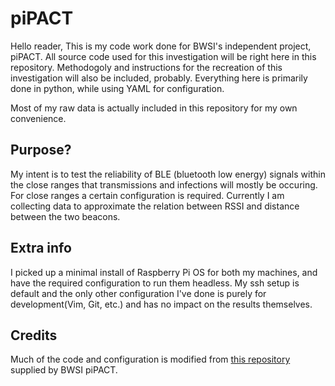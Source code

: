 # piPACT

Hello reader,
This is my code work done for BWSI's independent project, piPACT. All source code used for this investigation will be right here in this repository. Methodogoly and instructions for the recreation of this investigation will also be included, probably. Everything here is primarily done in python, while using YAML for configuration.

Most of my raw data is actually included in this repository for my own convenience.

Purpose?
---
My intent is to test the reliability of BLE (bluetooth low energy) signals within the close ranges that transmissions and infections will mostly be occuring. For close ranges a certain configuration is required. Currently I am collecting data to approximate the relation between RSSI and distance between the two beacons.

Extra info
---
I picked up a minimal install of Raspberry Pi OS for both my machines, and have the required configuration to run them headless. My ssh setup is default and the only other configuration I've done is purely for development(Vim, Git, etc.) and has no impact on the results themselves.

Credits
---
Much of the code and configuration is modified from [this repository](https://github.com/BWSI-piPACT/reference_code) supplied by BWSI piPACT.
